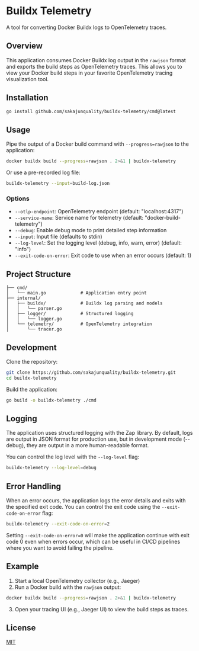 # Buildx Telemetry

A tool for converting Docker Buildx logs to OpenTelemetry traces.

## Overview

This application consumes Docker Buildx log output in the `rawjson` format and exports the build steps as OpenTelemetry traces. This allows you to view your Docker build steps in your favorite OpenTelemetry tracing visualization tool.

## Installation

```bash
go install github.com/sakajunquality/buildx-telemetry/cmd@latest
```

## Usage

Pipe the output of a Docker build command with `--progress=rawjson` to the application:

```bash
docker buildx build --progress=rawjson . 2>&1 | buildx-telemetry
```

Or use a pre-recorded log file:

```bash
buildx-telemetry --input=build-log.json
```

### Options

- `--otlp-endpoint`: OpenTelemetry endpoint (default: "localhost:4317")
- `--service-name`: Service name for telemetry (default: "docker-build-telemetry")
- `--debug`: Enable debug mode to print detailed step information
- `--input`: Input file (defaults to stdin)
- `--log-level`: Set the logging level (debug, info, warn, error) (default: "info")
- `--exit-code-on-error`: Exit code to use when an error occurs (default: 1)

## Project Structure

```
├── cmd/
│   └── main.go             # Application entry point
├── internal/
│   ├── buildx/             # Buildx log parsing and models
│   │   └── parser.go
│   ├── logger/             # Structured logging
│   │   └── logger.go
│   └── telemetry/          # OpenTelemetry integration
│       └── tracer.go
```

## Development

Clone the repository:

```bash
git clone https://github.com/sakajunquality/buildx-telemetry.git
cd buildx-telemetry
```

Build the application:

```bash
go build -o buildx-telemetry ./cmd
```

## Logging

The application uses structured logging with the Zap library. By default, logs are output in JSON format for production use, but in development mode (--debug), they are output in a more human-readable format.

You can control the log level with the `--log-level` flag:

```bash
buildx-telemetry --log-level=debug
```

## Error Handling

When an error occurs, the application logs the error details and exits with the specified exit code. You can control the exit code using the `--exit-code-on-error` flag:

```bash
buildx-telemetry --exit-code-on-error=2
```

Setting `--exit-code-on-error=0` will make the application continue with exit code 0 even when errors occur, which can be useful in CI/CD pipelines where you want to avoid failing the pipeline.

## Example

1. Start a local OpenTelemetry collector (e.g., Jaeger)
2. Run a Docker build with the `rawjson` output:

```bash
docker buildx build --progress=rawjson . 2>&1 | buildx-telemetry
```

3. Open your tracing UI (e.g., Jaeger UI) to view the build steps as traces.

## License

[MIT](LICENSE) 
